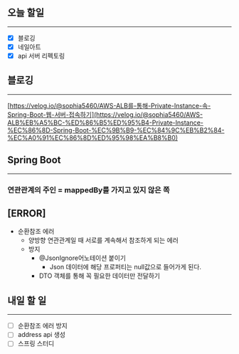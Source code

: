 ## 오늘 할일

---

- [x]  블로깅
- [x]  네일아트
- [x]  api 서버 리펙토링

## 블로깅

---

[https://velog.io/@sophia5460/AWS-ALB를-통해-Private-Instance-속-Spring-Boot-웹-서버-접속하기](https://velog.io/@sophia5460/AWS-ALB%EB%A5%BC-%ED%86%B5%ED%95%B4-Private-Instance-%EC%86%8D-Spring-Boot-%EC%9B%B9-%EC%84%9C%EB%B2%84-%EC%A0%91%EC%86%8D%ED%95%98%EA%B8%B0)

## Spring Boot

---

### 연관관계의 주인 = mappedBy를 가지고 있지 않은 쪽

## [ERROR]

- 순환참조 에러
    - 양방향 연관관계일 때 서로를 계속해서 참조하게 되는 에러
    - 방지
        - @JsonIgnore어노테이션 붙이기
            - Json 데이터에 해당 프로퍼티는 null값으로 들어가게 된다.
        - DTO 객체를 통해 꼭 필요한 데이터만 전달하기

## 내일 할 일

---

- [ ]  순환참조 에러 방지
- [ ]  address api 생성
- [ ]  스프링 스터디